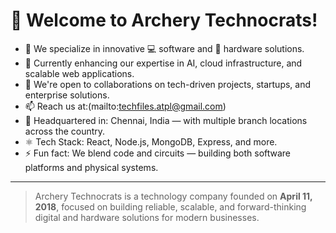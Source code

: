 # 👋 Welcome to Archery Technocrats!

- 👀 We specialize in innovative 💻 software and 🔌 hardware solutions.
- 🌱 Currently enhancing our expertise in AI, cloud infrastructure, and scalable web applications.
- 💞️ We're open to collaborations on tech-driven projects, startups, and enterprise solutions.
- 📫 Reach us at:(mailto:techfiles.atpl@gmail.com)
- 🏢 Headquartered in: Chennai, India — with multiple branch locations across the country.
- ⚛️ Tech Stack: React, Node.js, MongoDB, Express, and more.
- ⚡ Fun fact: We blend code and circuits — building both software platforms and physical systems.

---

> Archery Technocrats is a technology company founded on **April 11, 2018**, focused on building reliable, scalable, and forward-thinking digital and hardware solutions for modern businesses.

<!---
ArcheryTechnocrats/ArcheryTechnocrats is a ✨ special ✨ repository because its `README.md` (this file) appears on your GitHub profile.
You can click the Preview link to take a look at your changes.
--->
